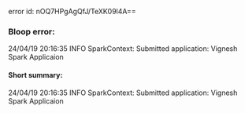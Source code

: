 error id: nOQ7HPgAgQfJ/TeXK09l4A==
### Bloop error:

24/04/19 20:16:35 INFO SparkContext: Submitted application: Vignesh Spark Applicaion
#### Short summary: 

24/04/19 20:16:35 INFO SparkContext: Submitted application: Vignesh Spark Applicaion